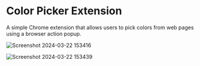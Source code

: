 # Color Picker Extension

A simple Chrome extension that allows users to pick colors from web pages using a browser action popup.

![Screenshot 2024-03-22 153416](https://github.com/yogi0808/color-picker-extension/assets/148646093/ca80443f-41c0-49ec-a5be-eb784eef2938)


![Screenshot 2024-03-22 153439](https://github.com/yogi0808/color-picker-extension/assets/148646093/5ddfbdcc-7bb2-4a00-aa9f-65e19701e797)
